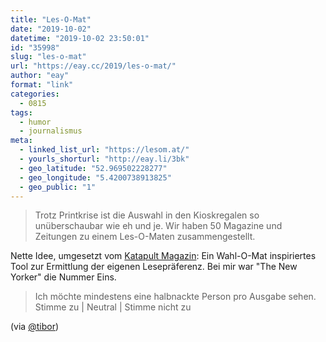 ```yaml
---
title: "Les-O-Mat"
date: "2019-10-02"
datetime: "2019-10-02 23:50:01"
id: "35998"
slug: "les-o-mat"
url: "https://eay.cc/2019/les-o-mat/"
author: "eay"
format: "link"
categories:
  - 0815
tags:
  - humor
  - journalismus
meta:
  - linked_list_url: "https://lesom.at/"
  - yourls_shorturl: "http://eay.li/3bk"
  - geo_latitude: "52.969502228277"
  - geo_longitude: "5.4200738913825"
  - geo_public: "1"
---
```


> Trotz Printkrise ist die Auswahl in den Kioskregalen so unüberschaubar wie eh und je. Wir haben 50 Magazine und Zeitungen zu einem Les-O-Maten zusammengestellt.

Nette Idee, umgesetzt vom [Katapult Magazin](https://katapult-magazin.de/): Ein Wahl-O-Mat inspiriertes Tool zur Ermittlung der eigenen Lesepräferenz. Bei mir war "The New Yorker" die Nummer Eins.

> Ich möchte mindestens eine halbnackte Person pro Ausgabe sehen. Stimme zu | Neutral | Stimme nicht zu

(via [@tibor](https://twitter.com/tibor/status/1179472603624431616))
